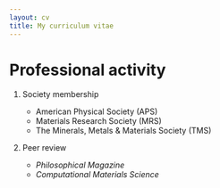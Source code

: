 ```yaml
---
layout: cv
title: My curriculum vitae
---
```


# Professional activity

1. Society membership
	* American Physical Society (APS)
	* Materials Research Society (MRS)
	* The Minerals, Metals & Materials Society (TMS)

1. Peer review
	* _Philosophical Magazine_
	* _Computational Materials Science_
